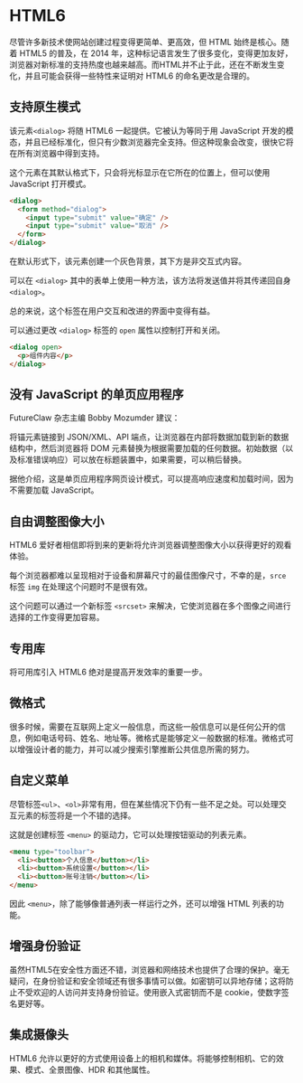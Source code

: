 # HTML6
尽管许多新技术使网站创建过程变得更简单、更高效，但 HTML 始终是核心。随着 HTML5 的普及，在 2014 年，这种标记语言发生了很多变化，变得更加友好，浏览器对新标准的支持热度也越来越高。而HTML并不止于此，还在不断发生变化，并且可能会获得一些特性来证明对 HTML6 的命名更改是合理的。

## 支持原生模式

该元素`<dialog>` 将随 HTML6 一起提供。它被认为等同于用 JavaScript 开发的模态，并且已经标准化，但只有少数浏览器完全支持。但这种现象会改变，很快它将在所有浏览器中得到支持。

这个元素在其默认格式下，只会将光标显示在它所在的位置上，但可以使用 JavaScript 打开模式。

```html
<dialog>
  <form method="dialog">
    <input type="submit" value="确定" />
    <input type="submit" value="取消" />
  </form>
</dialog>
```

在默认形式下，该元素创建一个灰色背景，其下方是非交互式内容。

可以在 `<dialog>` 其中的表单上使用一种方法，该方法将发送值并将其传递回自身 `<dialog>`。

总的来说，这个标签在用户交互和改进的界面中变得有益。

可以通过更改 `<dialog>` 标签的 `open` 属性以控制打开和关闭。

```html
<dialog open>
  <p>组件内容</p>
</dialog>
```

## 没有 JavaScript 的单页应用程序

FutureClaw 杂志主编 Bobby Mozumder 建议：

将锚元素链接到 JSON/XML、API 端点，让浏览器在内部将数据加载到新的数据结构中，然后浏览器将 DOM 元素替换为根据需要加载的任何数据。初始数据（以及标准错误响应）可以放在标题装置中，如果需要，可以稍后替换。

据他介绍，这是单页应用程序网页设计模式，可以提高响应速度和加载时间，因为不需要加载 JavaScript。

## 自由调整图像大小

HTML6 爱好者相信即将到来的更新将允许浏览器调整图像大小以获得更好的观看体验。

每个浏览器都难以呈现相对于设备和屏幕尺寸的最佳图像尺寸，不幸的是，`srce` 标签 `img` 在处理这个问题时不是很有效。

这个问题可以通过一个新标签 `<srcset>` 来解决，它使浏览器在多个图像之间进行选择的工作变得更加容易。

## 专用库

将可用库引入 HTML6 绝对是提高开发效率的重要一步。

## 微格式

很多时候，需要在互联网上定义一般信息，而这些一般信息可以是任何公开的信息，例如电话号码、姓名、地址等。微格式是能够定义一般数据的标准。微格式可以增强设计者的能力，并可以减少搜索引擎推断公共信息所需的努力。

## 自定义菜单

尽管标签`<ul>`、`<ol>`非常有用，但在某些情况下仍有一些不足之处。可以处理交互元素的标签将是一个不错的选择。

这就是创建标签 `<menu>` 的驱动力，它可以处理按钮驱动的列表元素。

```html
<menu type="toolbar">
  <li><button>个人信息</button></li>
  <li><button>系统设置</button></li>
  <li><button>账号注销</button></li>
</menu>
```

因此 `<menu>`，除了能够像普通列表一样运行之外，还可以增强 HTML 列表的功能。

## 增强身份验证

虽然HTML5在安全性方面还不错，浏览器和网络技术也提供了合理的保护。毫无疑问，在身份验证和安全领域还有很多事情可以做。如密钥可以异地存储；这将防止不受欢迎的人访问并支持身份验证。使用嵌入式密钥而不是 cookie，使数字签名更好等。

## 集成摄像头

HTML6 允许以更好的方式使用设备上的相机和媒体。将能够控制相机、它的效果、模式、全景图像、HDR 和其他属性。

